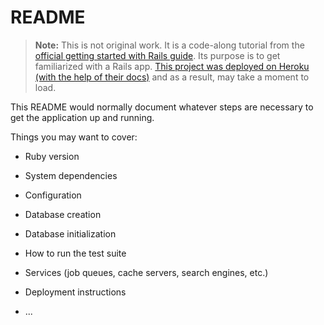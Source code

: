# README
> **Note:** This is not original work. It is a code-along tutorial from the [official getting started with Rails guide](https://guides.rubyonrails.org/getting_started.html). Its purpose is to get familiarized with a Rails app. [This project was deployed on Heroku (with the help of their docs)](https://shielded-headland-48595.herokuapp.com/) and as a result, may take a moment to load.

This README would normally document whatever steps are necessary to get the
application up and running.

Things you may want to cover:

* Ruby version

* System dependencies

* Configuration

* Database creation

* Database initialization

* How to run the test suite

* Services (job queues, cache servers, search engines, etc.)

* Deployment instructions

* ...
